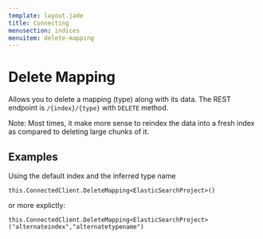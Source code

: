 ```yaml
---
template: layout.jade
title: Connecting
menusection: indices
menuitem: delete-mapping
---
```



# Delete Mapping
Allows you to delete a mapping (type) along with its data. The REST endpoint is `/{index}/{type}` with `DELETE` method.

Note: Most times, it make more sense to reindex the data into a fresh index as compared to deleting large chunks of it.

## Examples
Using the default index and the inferred type name

	this.ConnectedClient.DeleteMapping<ElasticSearchProject>()


or more explictly:

	this.ConnectedClient.DeleteMapping<ElasticSearchProject>("alternateindex","alternatetypename")


